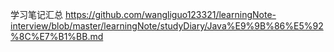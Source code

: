 学习笔记汇总
https://github.com/wangliguo123321/learningNote-interview/blob/master/learningNote/studyDiary/Java%E9%9B%86%E5%92%8C%E7%B1%BB.md
